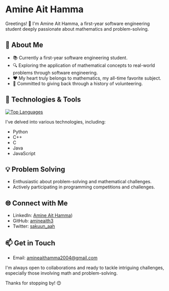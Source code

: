 # Amine Ait Hamma

Greetings! 👋 I'm Amine Ait Hamma, a first-year software engineering student deeply passionate about mathematics and problem-solving.

## 🚀 About Me

- 📚 Currently a first-year software engineering student.
- 🔍 Exploring the application of mathematical concepts to real-world problems through software engineering.
- ❤️ My heart truly belongs to mathematics, my all-time favorite subject.
- 🤝 Committed to giving back through a history of volunteering.

## 🔧 Technologies & Tools

[![Top Languages](https://github-readme-stats.vercel.app/api/top-langs/?username=amineaith3&layout=compact&theme=dark)](https://github.com/anuraghazra/github-readme-stats)

I've delved into various technologies, including:

- Python
- C++
- C
- Java
- JavaScript

## 💡 Problem Solving

- Enthusiastic about problem-solving and mathematical challenges.
- Actively participating in programming competitions and challenges.

## 🌐 Connect with Me

- LinkedIn: [Amine Ait Hamma](https://www.linkedin.com/in/sakuun-aah/))
- GitHub: [amineaith3](https://github.com/amineaith3/)
- Twitter: [sakuun_aah](twitter.com/sakuun_aah)

## 📫 Get in Touch

- Email: [amineaithamma2004@gmail.com](mailto:amineaithamma2004@gmail.com)

I'm always open to collaborations and ready to tackle intriguing challenges, especially those involving math and problem-solving.

Thanks for stopping by! 😊
